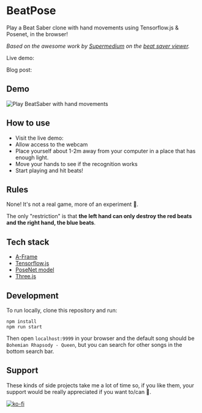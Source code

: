 # BeatPose

Play a Beat Saber clone with hand movements using Tensorflow.js & Posenet, in the browser!

*Based on the awesome work by [Supermedium](http://supermedium.com/) on the [beat saver viewer](https://github.com/supermedium/beatsaver-viewer).*

Live demo:

Blog post: 


## Demo

![Play BeatSaber with hand movements](demo.gif)

## How to use

* Visit the live demo: 
* Allow access to the webcam
* Place yourself about 1-2m away from your computer in a place that has enough light.
* Move your hands to see if the recognition works
* Start playing and hit beats!

## Rules

None! It's not a real game, more of an experiment 🙂.

The only "restriction" is that **the left hand can only destroy the red beats and the right hand, the blue beats**.

## Tech stack

* [A-Frame](https://aframe.io/)
* [Tensorflow.js](https://www.tensorflow.org/js)
* [PoseNet model](https://github.com/tensorflow/tfjs-models/tree/master/posenet)
* [Three.js](https://threejs.org/)

## Development

To run locally, clone this repository and run:

```
npm install
npm run start
```

Then open `localhost:9999` in your browser and the default song should be `Bohemian Rhapsody - Queen`, but you can search for other songs in the bottom search bar.


## Support

These kinds of side projects take me a lot of time so, if you like them, your support would be really appreciated if you want to/can 🙂.

[![ko-fi](https://www.ko-fi.com/img/githubbutton_sm.svg)](https://ko-fi.com/D1D2122V8)

